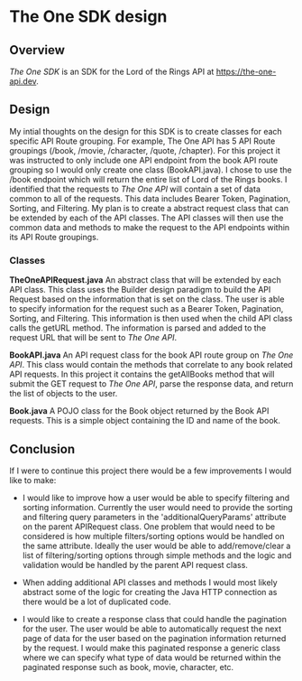 # The One SDK design

## Overview

_The One SDK_ is an SDK for the Lord of the Rings API at https://the-one-api.dev.

## Design

My intial thoughts on the design for this SDK is to create classes for each specific API Route grouping. For example, The One API has 5 API Route groupings (/book, /movie, /character, /quote, /chapter). For this project it was instructed to only include one API endpoint from the book API route grouping so I would only create one class (BookAPI.java). I chose to use the /book endpoint which will return the entire list of Lord of the Rings books. I identified that the requests to _The One API_ will contain a set of data common to all of the requests. This data includes Bearer Token, Pagination, Sorting, and Filtering. My plan is to create a abstract request class that can be extended by each of the API classes. The API classes will then use the common data and methods to make the request to the API endpoints within its API Route groupings.

### Classes

**TheOneAPIRequest.java**
An abstract class that will be extended by each API class. This class uses the Builder design paradigm to build the API Request based on the information that is set on the class. The user is able to specify information for the request such as a Bearer Token, Pagination, Sorting, and Filtering. This information is then used when the child API class calls the getURL method. The information is parsed and added to the request URL that will be sent to _The One API_.

**BookAPI.java**
An API request class for the book API route group on _The One API_. This class would contain the methods that correlate to any book related API requests. In this project it contains the getAllBooks method that will submit the GET request to _The One API_, parse the response data, and return the list of objects to the user.

**Book.java**
A POJO class for the Book object returned by the Book API requests. This is a simple object containing the ID and name of the book.

## Conclusion

If I were to continue this project there would be a few improvements I would like to make:

- I would like to improve how a user would be able to specify filtering and sorting information. Currently the user would need to provide the sorting and filtering query parameters in the 'additionalQueryParams' attribute on the parent APIRequest class. One problem that would need to be considered is how multiple filters/sorting options would be handled on the same attribute. Ideally the user would be able to add/remove/clear a list of filtering/sorting options through simple methods and the logic and validation would be handled by the parent API request class.

- When adding additional API classes and methods I would most likely abstract some of the logic for creating the Java HTTP connection as there would be a lot of duplicated code.

- I would like to create a response class that could handle the pagination for the user. The user would be able to automatically request the next page of data for the user based on the pagination information returned by the request. I would make this paginated response a generic class where we can specify what type of data would be returned within the paginated response such as book, movie, character, etc.
